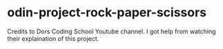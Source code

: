 # odin-project-rock-paper-scissors

Credits to Dors Coding School Youtube channel.
I got help from watching their explaination of this project.